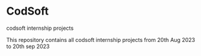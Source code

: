 # CodSoft
codsoft internship projects

This repository contains all codsoft internship projects from 20th Aug 2023 to 20th sep 2023
